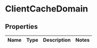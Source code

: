 

# ClientCacheDomain


## Properties

| Name | Type | Description | Notes |
|------------ | ------------- | ------------- | -------------|




